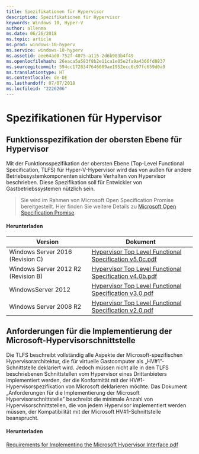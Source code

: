 ```yaml
---
title: Spezifikationen für Hypervisor
description: Spezifikationen für Hypervisor
keywords: Windows 10, Hyper-V
author: allenma
ms.date: 06/26/2018
ms.topic: article
ms.prod: windows-10-hyperv
ms.service: windows-10-hyperv
ms.assetid: aee64ad0-752f-4075-a115-2d6b983b4f49
ms.openlocfilehash: 26eaca5a583f8b2e11ca1e05e2fa9a4366fd8837
ms.sourcegitcommit: 594cc1728347646609ae1952ecc6c97fc659d0a9
ms.translationtype: HT
ms.contentlocale: de-DE
ms.lasthandoff: 07/07/2018
ms.locfileid: "2226206"
---
```

# <a name="hypervisor-specifications"></a>Spezifikationen für Hypervisor

## <a name="hypervisor-top-level-functional-specification"></a>Funktionsspezifikation der obersten Ebene für Hypervisor

Mit der Funktionsspezifikation der obersten Ebene (Top-Level Functional Specification, TLFS) für Hyper-V-Hypervisor wird das von außen für andere Betriebssystemkomponenten sichtbare Verhalten von Hypervisor beschrieben. Diese Spezifikation soll für Entwickler von Gastbetriebssystemen nützlich sein.
  
> Sie wird im Rahmen von Microsoft Open Specification Promise bereitgestellt.  Hier finden Sie weitere Details zu [Microsoft Open Specification Promise](https://msdn.microsoft.com/en-us/openspecifications).  

#### <a name="download"></a>Herunterladen
Version | Dokument
--- | ---
Windows Server 2016 (Revision C) | [Hypervisor Top Level Functional Specification v5.0c.pdf](https://github.com/MicrosoftDocs/Virtualization-Documentation/raw/live/tlfs/Hypervisor%20Top%20Level%20Functional%20Specification%20v5.0C.pdf)
Windows Server 2012 R2 (Revision B) | [Hypervisor Top Level Functional Specification v4.0b.pdf](https://github.com/Microsoft/Virtualization-Documentation/raw/master/tlfs/Hypervisor%20Top%20Level%20Functional%20Specification%20v4.0b.pdf)
WindowsServer 2012 | [Hypervisor Top Level Functional Specification v3.0.pdf](https://github.com/Microsoft/Virtualization-Documentation/raw/master/tlfs/Hypervisor%20Top%20Level%20Functional%20Specification%20v3.0.pdf)
Windows Server 2008 R2 | [Hypervisor Top Level Functional Specification v2.0.pdf](https://github.com/Microsoft/Virtualization-Documentation/raw/master/tlfs/Hypervisor%20Top%20Level%20Functional%20Specification%20v2.0.pdf)

## <a name="requirements-for-implementing-the-microsoft-hypervisor-interface"></a>Anforderungen für die Implementierung der Microsoft-Hypervisorschnittstelle

Die TLFS beschreibt vollständig alle Aspekte der Microsoft-spezifischen Hypervisorarchitektur, die für virtuelle Gastcomputer als „HV#1”-Schnittstelle deklariert wird.  Jedoch müssen nicht alle in den TLFS beschriebenen Schnittstellen vom Hypervisor eines Drittanbieters implementiert werden, der die Konformität mit der HV#1-Hypervisorspezifikation von Microsoft deklarieren möchte. Das Dokument „Anforderungen für die Implementierung der Microsoft Hypervisorschnittstelle” beschreibt die minimale Anzahl von Hypervisorschnittstellen, die von jedem Hypervisor implementiert werden müssen, der Kompatibilität mit der Microsoft HV#1-Schnittstelle beansprucht.

#### <a name="download"></a>Herunterladen

[Requirements for Implementing the Microsoft Hypervisor Interface.pdf](https://github.com/Microsoft/Virtualization-Documentation/raw/master/tlfs/Requirements%20for%20Implementing%20the%20Microsoft%20Hypervisor%20Interface.pdf)
